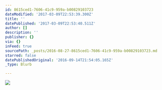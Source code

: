 ```yaml
---
id: 8615ced1-7606-41c9-959a-b00829103723
dateModified: '2017-03-09T22:53:39.300Z'
title: ''
datePublished: '2017-03-09T22:53:40.511Z'
author: []
description: ''
publisher: {}
via: {}
inFeed: true
sourcePath: _posts/2016-08-27-8615ced1-7606-41c9-959a-b00829103723.md
starred: false
datePublishedOriginal: '2016-09-14T21:54:05.165Z'
_type: Blurb

---
```

![](https://the-grid-user-content.s3-us-west-2.amazonaws.com/e09bfff7-5b6c-4224-b86c-3513f6e6d3e1.jpg)